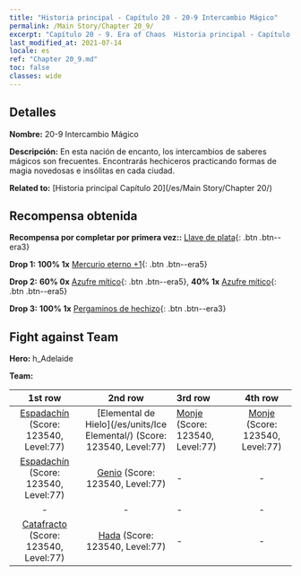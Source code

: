 ```yaml
---
title: "Historia principal - Capítulo 20 - 20-9 Intercambio Mágico"
permalink: /Main Story/Chapter 20_9/
excerpt: "Capítulo 20 - 9. Era of Chaos  Historia principal - Capítulo 20_9. 20-9 Intercambio Mágico"
last_modified_at: 2021-07-14
locale: es
ref: "Chapter 20_9.md"
toc: false
classes: wide
---
```


## Detalles

 **Nombre:** 20-9 Intercambio Mágico

 **Descripción:** En esta nación de encanto, los intercambios de saberes mágicos son frecuentes. Encontrarás hechiceros practicando formas de magia novedosas e insólitas en cada ciudad.

 **Related to:** [Historia principal Capítulo 20](/es/Main Story/Chapter 20/)

## Recompensa obtenida

 **Recompensa por completar por primera vez::** [Llave de plata](/ItemsES/con_693/){: .btn .btn--era3}

 **Drop 1:** **100% 1x** [Mercurio eterno +1](/ItemsES/mat_70/){: .btn .btn--era5}

 **Drop 2:** **60% 0x** [Azufre mítico](/ItemsES/mat_64/){: .btn .btn--era5}, **40% 1x** [Azufre mítico](/ItemsES/mat_64/){: .btn .btn--era5}

 **Drop 3:** **100% 1x** [Pergaminos de hechizo](/ItemsES/con_694/){: .btn .btn--era3}


## Fight against Team
 **Hero:** h_Adelaide

 **Team:**


  | 1st row | 2nd row | 3rd row | 4th row |
  |:----:|:----:|:----|:----:|
  | [Espadachín](/es/units/Swordsman/) (Score: 123540, Level:77)  | [Elemental de Hielo](/es/units/Ice Elemental/) (Score: 123540, Level:77)  | [Monje](/es/units/Monk/) (Score: 123540, Level:77)  | [Monje](/es/units/Monk/) (Score: 123540, Level:77)  |
  | [Espadachín](/es/units/Swordsman/) (Score: 123540, Level:77)  | [Genio](/es/units/Genie/) (Score: 123540, Level:77)  | - | - |
  | - | - | - | - |
  | [Catafracto](/es/units/Cavalier/) (Score: 123540, Level:77)  | [Hada](/es/units/Sprite/) (Score: 123540, Level:77)  | - | - |


